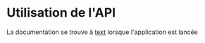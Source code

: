 # Utilisation de l'API

La documentation se trouve à [text](http://localhost:3000/api-doc) lorsque l'application est lancée
